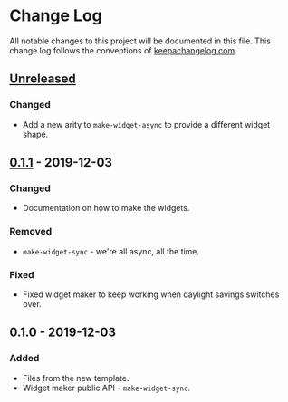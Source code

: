 # Change Log
All notable changes to this project will be documented in this file. This change log follows the conventions of [keepachangelog.com](http://keepachangelog.com/).

## [Unreleased]
### Changed
- Add a new arity to `make-widget-async` to provide a different widget shape.

## [0.1.1] - 2019-12-03
### Changed
- Documentation on how to make the widgets.

### Removed
- `make-widget-sync` - we're all async, all the time.

### Fixed
- Fixed widget maker to keep working when daylight savings switches over.

## 0.1.0 - 2019-12-03
### Added
- Files from the new template.
- Widget maker public API - `make-widget-sync`.

[Unreleased]: https://github.com/your-name/gene-dosage-sepio-transformer/compare/0.1.1...HEAD
[0.1.1]: https://github.com/your-name/gene-dosage-sepio-transformer/compare/0.1.0...0.1.1
